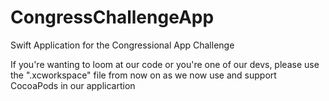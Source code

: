 # CongressChallengeApp
Swift Application for the Congressional App Challenge


If you're wanting to loom at our code or you're one of our devs, please use the ".xcworkspace" file from now on as we now use and support CocoaPods in our applicartion

